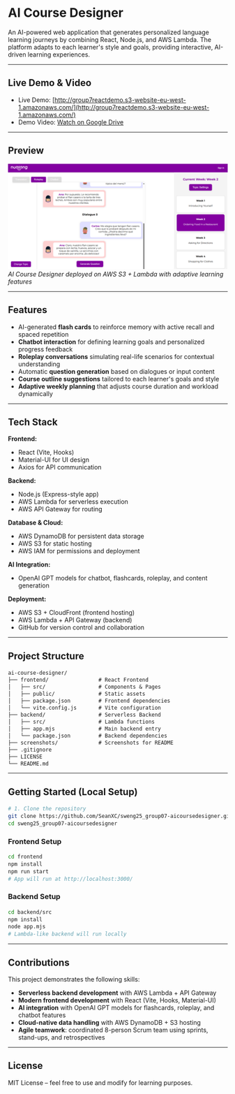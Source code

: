 # AI Course Designer

An AI-powered web application that generates personalized language learning journeys by combining React, Node.js, and AWS Lambda. The platform adapts to each learner's style and goals, providing interactive, AI-driven learning experiences.

---

## Live Demo & Video
- Live Demo: [http://group7reactdemo.s3-website-eu-west-1.amazonaws.com/](http://group7reactdemo.s3-website-eu-west-1.amazonaws.com/)  
- Demo Video: [Watch on Google Drive](https://drive.google.com/file/d/1NEHvgArzDEscEg_cQBMgbmM5ldTAntgD/view?usp=sharing)

---

## Preview
![App Screenshot](./screenshots/demo.png)
*AI Course Designer deployed on AWS S3 + Lambda with adaptive learning features*

---

## Features
- AI-generated **flash cards** to reinforce memory with active recall and spaced repetition  
- **Chatbot interaction** for defining learning goals and personalized progress feedback  
- **Roleplay conversations** simulating real-life scenarios for contextual understanding  
- Automatic **question generation** based on dialogues or input content  
- **Course outline suggestions** tailored to each learner's goals and style  
- **Adaptive weekly planning** that adjusts course duration and workload dynamically  

---

## Tech Stack
**Frontend:**  
- React (Vite, Hooks)  
- Material-UI for UI design  
- Axios for API communication  

**Backend:**  
- Node.js (Express-style app)  
- AWS Lambda for serverless execution  
- AWS API Gateway for routing  

**Database & Cloud:**  
- AWS DynamoDB for persistent data storage  
- AWS S3 for static hosting  
- AWS IAM for permissions and deployment  

**AI Integration:**  
- OpenAI GPT models for chatbot, flashcards, roleplay, and content generation  

**Deployment:**  
- AWS S3 + CloudFront (frontend hosting)  
- AWS Lambda + API Gateway (backend)  
- GitHub for version control and collaboration  

---

## Project Structure
```
ai-course-designer/
├── frontend/                # React Frontend
│   ├── src/                 # Components & Pages
│   ├── public/              # Static assets
│   ├── package.json         # Frontend dependencies
│   └── vite.config.js       # Vite configuration
├── backend/                 # Serverless Backend
│   ├── src/                 # Lambda functions
│   ├── app.mjs              # Main backend entry
│   └── package.json         # Backend dependencies
├── screenshots/             # Screenshots for README
├── .gitignore
├── LICENSE
└── README.md
```

---

## Getting Started (Local Setup)
```bash
# 1. Clone the repository
git clone https://github.com/SeanXC/sweng25_group07-aicoursedesigner.git
cd sweng25_group07-aicoursedesigner
```

### Frontend Setup
```bash
cd frontend
npm install
npm run start
# App will run at http://localhost:3000/
```

### Backend Setup
```bash
cd backend/src
npm install
node app.mjs
# Lambda-like backend will run locally
```

---

## Contributions
This project demonstrates the following skills:

- **Serverless backend development** with AWS Lambda + API Gateway
- **Modern frontend development** with React (Vite, Hooks, Material-UI)
- **AI integration** with OpenAI GPT models for flashcards, roleplay, and chatbot features
- **Cloud-native data handling** with AWS DynamoDB + S3 hosting
- **Agile teamwork**: coordinated 8-person Scrum team using sprints, stand-ups, and retrospectives

---

## License
MIT License – feel free to use and modify for learning purposes.